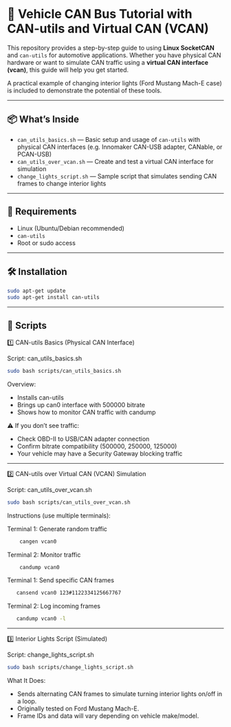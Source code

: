 # 🚗 Vehicle CAN Bus Tutorial with CAN-utils and Virtual CAN (VCAN)

This repository provides a step-by-step guide to using **Linux SocketCAN** and `can-utils` for automotive applications. Whether you have physical CAN hardware or want to simulate CAN traffic using a **virtual CAN interface (vcan)**, this guide will help you get started. 

A practical example of changing interior lights (Ford Mustang Mach-E case) is included to demonstrate the potential of these tools.

---

## 📦 What’s Inside

- `can_utils_basics.sh` — Basic setup and usage of `can-utils` with physical CAN interfaces (e.g. Innomaker CAN-USB adapter, CANable, or PCAN-USB)
- `can_utils_over_vcan.sh` — Create and test a virtual CAN interface for simulation
- `change_lights_script.sh` — Sample script that simulates sending CAN frames to change interior lights

---

## 🧰 Requirements

- Linux (Ubuntu/Debian recommended)
- `can-utils`
- Root or sudo access

---

## 🛠️ Installation

```bash
sudo apt-get update
sudo apt-get install can-utils
```

---

## 📄 Scripts

1️⃣ CAN-utils Basics (Physical CAN Interface)

Script: can_utils_basics.sh

```bash
sudo bash scripts/can_utils_basics.sh
```

Overview:
  - Installs can-utils
  - Brings up can0 interface with 500000 bitrate
  - Shows how to monitor CAN traffic with candump

⚠️ If you don’t see traffic:
  - Check OBD-II to USB/CAN adapter connection
  - Confirm bitrate compatibility (500000, 250000, 125000)
  - Your vehicle may have a Security Gateway blocking traffic

---

2️⃣ CAN-utils over Virtual CAN (VCAN) Simulation

Script: can_utils_over_vcan.sh

```bash
sudo bash scripts/can_utils_over_vcan.sh
```

Instructions (use multiple terminals):

Terminal 1: Generate random traffic
```bash
    cangen vcan0
```
Terminal 2: Monitor traffic  
```bash
    candump vcan0
```
Terminal 1: Send specific CAN frames
 ```bash
    cansend vcan0 123#1122334125667767
 ```
Terminal 2: Log incoming frames
 ```bash 
    candump vcan0 -l
 ```

--- 

3️⃣ Interior Lights Script (Simulated)

Script: change_lights_script.sh
```bash
sudo bash scripts/change_lights_script.sh
```
What It Does:
  - Sends alternating CAN frames to simulate turning interior lights on/off in a loop.
  - Originally tested on Ford Mustang Mach-E.
  - Frame IDs and data will vary depending on vehicle make/model.
